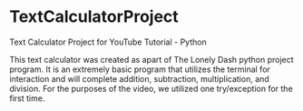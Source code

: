 # TextCalculatorProject
Text Calculator Project for YouTube Tutorial - Python

This text calculator was created as apart of The Lonely Dash python project program.  It is an extremely basic program that utilizes the terminal for interaction and will complete addition, subtraction, multiplication, and division.  For the purposes of the video, we utilized one try/exception for the first time.
